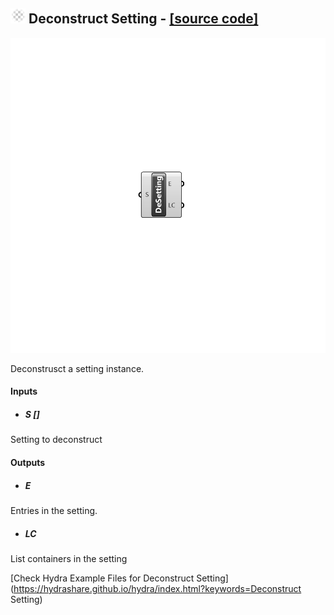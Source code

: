 ## ![](../../images/icons/Deconstruct_Setting.png) Deconstruct Setting - [[source code]](C:\Users\pkastner\Documents\GitHub\Eddy3D\UMCF/Deconstruct%20Setting.py)

![](../../images/components/Deconstruct_Setting.png)

Deconstrusct a setting instance.

#### Inputs
* ##### S []
Setting to deconstruct

#### Outputs
* ##### E
Entries in the setting.
* ##### LC
List containers in the setting


[Check Hydra Example Files for Deconstruct Setting](https://hydrashare.github.io/hydra/index.html?keywords=Deconstruct Setting)